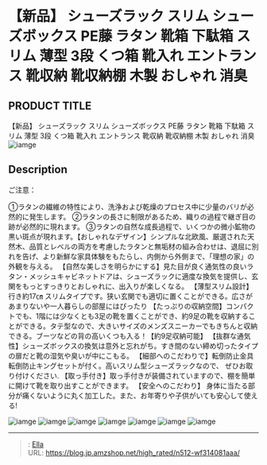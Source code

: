 # 【新品】 シューズラック スリム シューズボックス PE藤 ラタン 靴箱 下駄箱 スリム 薄型 3段 くつ箱 靴入れ エントランス 靴収納 靴収納棚 木製 おしゃれ 消臭


## PRODUCT TITLE 

【新品】 シューズラック スリム シューズボックス PE藤 ラタン 靴箱 下駄箱 スリム 薄型 3段 くつ箱 靴入れ エントランス 靴収納 靴収納棚 木製 おしゃれ 消臭![iamge](https://b2bfiles1.gigab2b.cn/image/wkseller/301/20231204_c4396cec8f928e3e2580619a016d0d11.jpg)

## Description

ご注意：

①ラタンの繊維の特性により、洗浄および乾燥のプロセス中に少量のバリが必然的に発生します。
②ラタンの長さに制限があるため、織りの過程で継ぎ目の跡が必然的に現れます。
③ラタンの自然な成長過程で、いくつかの微小鉱物の黒い斑点が現れます。【おしゃれなデザイン】シンプルな北欧風、厳選された天然木、品質とレベルの両方を考慮したラタンと無垢材の組み合わせは、退屈に別れを告げ、より新鮮な家具体験をもたらし、内側から外側まで、「理想の家」の外観を与える。
【自然な美しさを明らかにする】見た目が良く通気性の良いラタン・メッシュキャビネットドアは、シューズラックに適度な換気を提供し、玄関をもっとすっきりとおしゃれに、出入りが楽しくなる。
【薄型スリム設計】行き約17㎝ スリムタイプです。狭い玄関でも適切に置くことができる。広さがあまりないや一人暮らしの部屋にはぴったり
【たっぷりの収納空間】コンパクトでも、1階には少なくとも3足の靴を置くことができ、約9足の靴を収納することができる。タテ型なので、大きいサイズのメンズスニーカーでもきちんと収納できる。ブーツなどの背の高いくつも入る！【約9足収納可能】
【抜群な通気性】シューズボックスの換気は意外と忘れがち。すき間のない締め切ったタイプの扉だと靴の湿気や臭いが中にこもる。
【細部へのこだわりで】転倒防止金具転倒防止キングセットが付く。高いスリム型シューズラックなので、 ぜひお取り付けください.
【取っ手付き】取っ手付きが装備されていますので、棚を簡単に開けて靴を取り出すことができます。
【安全へのこだわり】 身体に当たる部分が痛くないように丸く加工した。また、お年寄りや子供がいても安心して使える!


![iamge](https://b2bfiles1.gigab2b.cn/image/wkseller/301/20231204_dfe4a613cab2b13fceadcce974e47830.jpg)
![iamge](https://b2bfiles1.gigab2b.cn/image/wkseller/301/20231204_7431bf4c4029e51d151909937cb6acdb.jpg)
![iamge](https://b2bfiles1.gigab2b.cn/image/wkseller/301/20231204_f16b27e598b8eaaff764fddd461ce519.jpg)
![iamge](https://b2bfiles1.gigab2b.cn/image/wkseller/301/20231204_ca2907578973b8c75dff895d45569a31.jpg)
![iamge](https://b2bfiles1.gigab2b.cn/image/wkseller/301/20231204_b58164249cd74a431760cf65be630f56.jpg)
![iamge](https://b2bfiles1.gigab2b.cn/image/wkseller/301/20231204_21e77073ba5aad3e9366adc4c6af5a84.jpg)
![iamge](https://b2bfiles1.gigab2b.cn/image/wkseller/301/20231129_b595f110f4f24deb91eb14f4c2daee43.jpg)


---

> : [Ella](https://blog.jp.amzshop.net/)  
> URL: https://blog.jp.amzshop.net/high_rated/n512-wf314081aaa/  

